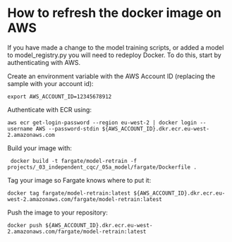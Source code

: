 # How to refresh the docker image on AWS 
If you have made a change to the model training scripts, or added a model to model_registry.py you will need to redeploy Docker.
To do this, start by authenticating with AWS.

Create an environment variable with the AWS Account ID (replacing the sample with your account id):
```commandline
export AWS_ACCOUNT_ID=12345678912
```

Authenticate with ECR using:
```commandline
aws ecr get-login-password --region eu-west-2 | docker login --username AWS --password-stdin ${AWS_ACCOUNT_ID}.dkr.ecr.eu-west-2.amazonaws.com
```

Build your image with:
```commandline
 docker build -t fargate/model-retrain -f projects/_03_independent_cqc/_05a_model/fargate/Dockerfile .
```

Tag your image so Fargate knows where to put it:
```commandline
docker tag fargate/model-retrain:latest ${AWS_ACCOUNT_ID}.dkr.ecr.eu-west-2.amazonaws.com/fargate/model-retrain:latest
```

Push the image to your repository:
```commandline
docker push ${AWS_ACCOUNT_ID}.dkr.ecr.eu-west-2.amazonaws.com/fargate/model-retrain:latest
```

